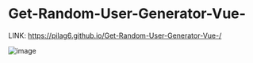 # Get-Random-User-Generator-Vue-

LINK: https://pilag6.github.io/Get-Random-User-Generator-Vue-/

![image](https://user-images.githubusercontent.com/79191808/203847032-3e57f21a-9fe5-4925-8609-666104f267ab.png)
